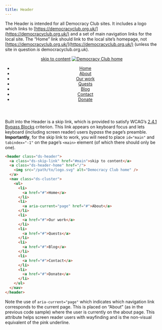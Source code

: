 ```yaml
---
title: Header
---
```


The Header is intended for all Democracy Club sites. It includes a logo which links to [https://democracyclub.org.uk/](https://democracyclub.org.uk/) and a set of main navigation links for the local site. The “Home” link should link to the local site’s homepage, not [https://democracyclub.org.uk/](https://democracyclub.org.uk/) (unless the site in question _is_ democracyclub.org.uk).

<div class="ds-scope site-resizer">
  <header class="ds-header">
    <a class="ds-skip-link" href="#main">skip to content</a>
    <a class="ds-header-home" href="https://democracyclub.org.uk/">
      <img src="{{site.basedir}}/images/system/logo.svg" alt="Democracy Club home" />
    </a>
    <nav class="ds-cluster">
      <ul>
        <li>
          <a href="/">Home</a>
        </li>
        <li>
          <a aria-current="true" href=".path/to/about">About</a>
        </li>
        <li>
          <a href="/path/to/">Our work</a>
        </li>
        <li>
          <a href="#">Quests</a>
        </li>
        <li>
          <a href="#">Blog</a>
        </li>
        <li>
          <a href="#">Contact</a>
        </li>
        <li>
          <a href="#">Donate</a>
        </li>
      </ul>
    </nav>
  </header>
</div>

Built into the Header is a skip link, which is provided to satisfy WCAG’s [2.4.1 Bypass Blocks](https://www.w3.org/WAI/WCAG21/Understanding/bypass-blocks.html) criterion. This link appears on keyboard focus and lets keyboard (including screen reader) users _bypass_ the page’s preamble. **Importantly**, for the skip link to work, you will need to place `id="main"` and `tabindex="-1"` on the page’s `<main>` element (of which there should only be one).

```html
<header class="ds-header">
  <a class="ds-skip-link" href="#main">skip to content</a>
  <a class="ds-header-home" href="/">
    <img src="/path/to/logo.svg" alt="Democracy Club home" />
  </a>
  <nav class="ds-cluster">
    <ul>
      <li>
        <a href="#">Home</a>
      </li>
      <li>
        <a aria-current="page" href="#">About</a>
      </li>
      <li>
        <a href="#">Our work</a>
      </li>
      <li>
        <a href="#">Quests</a>
      </li>
      <li>
        <a href="#">Blog</a>
      </li>
      <li>
        <a href="#">Contact</a>
      </li>
      <li>
        <a href="#">Donate</a>
      </li>
    </ul>
  </nav>
</header>
```

Note the use of `aria-current="page"` which indicates which navigation link corresponds to the current page. This is placed on “About” (as in the previous code sample) where the user is currently on the about page. This attribute helps screen reader users with wayfinding and is the non-visual equivalent of the pink underline.